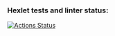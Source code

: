 ### Hexlet tests and linter status:
[![Actions Status](https://github.com/PabloPoney/frontend-project-lvl1/workflows/hexlet-check/badge.svg)](https://github.com/PabloPoney/frontend-project-lvl1/actions)
